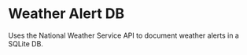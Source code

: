 # Weather Alert DB
 Uses the National Weather Service API to document weather alerts in a SQLite DB.
